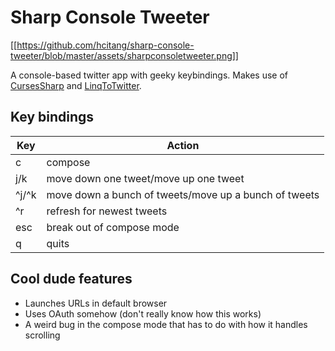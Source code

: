 # Sharp Console Tweeter

[[https://github.com/hcitang/sharp-console-tweeter/blob/master/assets/sharpconsoletweeter.png]]

A console-based twitter app with geeky keybindings. Makes use of [CursesSharp](http://sourceforge.net/projects/curses-sharp/) and [LinqToTwitter](http://linqtotwitter.codeplex.com/).

## Key bindings

| Key   | Action |
| ----- | ------ |
| c     | compose |
| j/k   | move down one tweet/move up one tweet |
| ^j/^k | move down a bunch of tweets/move up a bunch of tweets |
| ^r    | refresh for newest tweets |
| esc   | break out of compose mode |
| q     | quits |

## Cool dude features

* Launches URLs in default browser
* Uses OAuth somehow (don't really know how this works)
* A weird bug in the compose mode that has to do with how it handles scrolling
